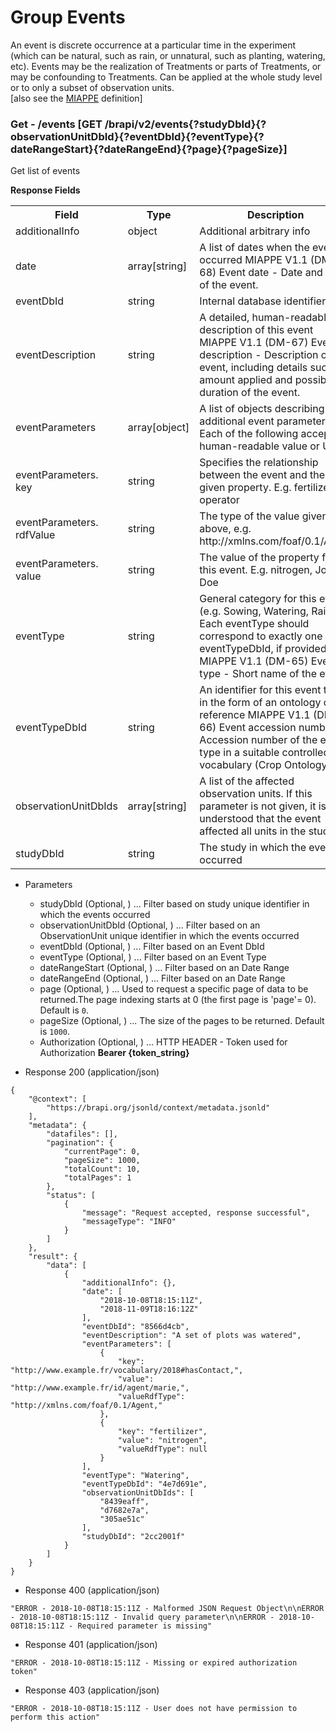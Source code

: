 # Group Events

An event is discrete occurrence at a particular time in the experiment (which can be natural, such as rain, or unnatural, such as planting, watering, etc). Events may be the realization of Treatments or parts of Treatments, or may be confounding to Treatments. Can be applied at the whole study level or to only a subset of observation units.  
[also see the [MIAPPE](https://www.miappe.org/) definition]




### Get - /events [GET /brapi/v2/events{?studyDbId}{?observationUnitDbId}{?eventDbId}{?eventType}{?dateRangeStart}{?dateRangeEnd}{?page}{?pageSize}]

Get list of events



**Response Fields** 

<table>
<tr> <th> Field </th> <th> Type </th> <th> Description </th> </tr> 
<tr><td>additionalInfo</td><td>object</td><td>Additional arbitrary info</td></tr>
<tr><td>date</td><td>array[string]</td><td>A list of dates when the event occurred  MIAPPE V1.1 (DM-68) Event date - Date and time of the event.</td></tr>
<tr><td>eventDbId</td><td>string</td><td>Internal database identifier</td></tr>
<tr><td>eventDescription</td><td>string</td><td>A detailed, human-readable description of this event  MIAPPE V1.1 (DM-67) Event description - Description of the event, including details such as amount applied and possibly duration of the event. </td></tr>
<tr><td>eventParameters</td><td>array[object]</td><td>A list of objects describing additional event parameters. Each of the following accepts a human-readable value or URI</td></tr>
<tr><td>eventParameters.<br>key</td><td>string</td><td>Specifies the relationship between the event and the given property. E.g. fertilizer, operator</td></tr>
<tr><td>eventParameters.<br>rdfValue</td><td>string</td><td>The type of the value given above, e.g. http://xmlns.com/foaf/0.1/Agent</td></tr>
<tr><td>eventParameters.<br>value</td><td>string</td><td>The value of the property for this event. E.g. nitrogen, John Doe</td></tr>
<tr><td>eventType</td><td>string</td><td>General category for this event (e.g. Sowing, Watering, Rain). Each eventType should correspond to exactly one eventTypeDbId, if provided.  MIAPPE V1.1 (DM-65) Event type - Short name of the event.</td></tr>
<tr><td>eventTypeDbId</td><td>string</td><td>An identifier for this event type, in the form of an ontology class reference  MIAPPE V1.1 (DM-66) Event accession number - Accession number of the event type in a suitable controlled vocabulary (Crop Ontology).</td></tr>
<tr><td>observationUnitDbIds</td><td>array[string]</td><td>A list of the affected observation units. If this parameter is not given, it is understood that the event affected all units in the study</td></tr>
<tr><td>studyDbId</td><td>string</td><td>The study in which the event occurred</td></tr>
</table>


 

+ Parameters
    + studyDbId (Optional, ) ... Filter based on study unique identifier in which the events occurred
    + observationUnitDbId (Optional, ) ... Filter based on an ObservationUnit unique identifier in which the events occurred
    + eventDbId (Optional, ) ... Filter based on an Event DbId
    + eventType (Optional, ) ... Filter based on an Event Type
    + dateRangeStart (Optional, ) ... Filter based on an Date Range
    + dateRangeEnd (Optional, ) ... Filter based on an Date Range
    + page (Optional, ) ... Used to request a specific page of data to be returned.The page indexing starts at 0 (the first page is 'page'= 0). Default is `0`.
    + pageSize (Optional, ) ... The size of the pages to be returned. Default is `1000`.
    + Authorization (Optional, ) ... HTTP HEADER - Token used for Authorization <strong> Bearer {token_string} </strong>




+ Response 200 (application/json)
```
{
    "@context": [
        "https://brapi.org/jsonld/context/metadata.jsonld"
    ],
    "metadata": {
        "datafiles": [],
        "pagination": {
            "currentPage": 0,
            "pageSize": 1000,
            "totalCount": 10,
            "totalPages": 1
        },
        "status": [
            {
                "message": "Request accepted, response successful",
                "messageType": "INFO"
            }
        ]
    },
    "result": {
        "data": [
            {
                "additionalInfo": {},
                "date": [
                    "2018-10-08T18:15:11Z",
                    "2018-11-09T18:16:12Z"
                ],
                "eventDbId": "8566d4cb",
                "eventDescription": "A set of plots was watered",
                "eventParameters": [
                    {
                        "key": "http://www.example.fr/vocabulary/2018#hasContact,",
                        "value": "http://www.example.fr/id/agent/marie,",
                        "valueRdfType": "http://xmlns.com/foaf/0.1/Agent,"
                    },
                    {
                        "key": "fertilizer",
                        "value": "nitrogen",
                        "valueRdfType": null
                    }
                ],
                "eventType": "Watering",
                "eventTypeDbId": "4e7d691e",
                "observationUnitDbIds": [
                    "8439eaff",
                    "d7682e7a",
                    "305ae51c"
                ],
                "studyDbId": "2cc2001f"
            }
        ]
    }
}
```

+ Response 400 (application/json)
```
"ERROR - 2018-10-08T18:15:11Z - Malformed JSON Request Object\n\nERROR - 2018-10-08T18:15:11Z - Invalid query parameter\n\nERROR - 2018-10-08T18:15:11Z - Required parameter is missing"
```

+ Response 401 (application/json)
```
"ERROR - 2018-10-08T18:15:11Z - Missing or expired authorization token"
```

+ Response 403 (application/json)
```
"ERROR - 2018-10-08T18:15:11Z - User does not have permission to perform this action"
```

